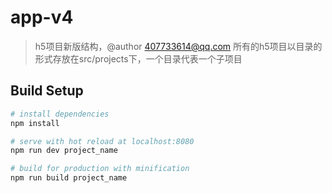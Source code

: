# app-v4

> h5项目新版结构，@author 407733614@qq.com
> 所有的h5项目以目录的形式存放在src/projects下，一个目录代表一个子项目

## Build Setup

``` bash
# install dependencies
npm install

# serve with hot reload at localhost:8080
npm run dev project_name

# build for production with minification
npm run build project_name

```
